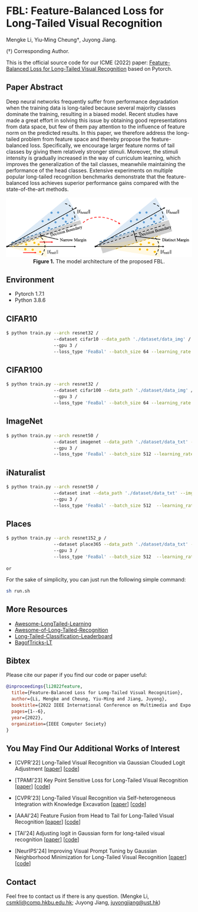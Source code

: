 # FBL: Feature-Balanced Loss for Long-Tailed Visual Recognition
Mengke Li, Yiu-Ming Cheung†, Juyong Jiang.

(†) Corresponding Author.

This is the official source code for our ICME (2022) paper: [Feature-Balanced Loss for Long-Tailed Visual Recognition](https://www.computer.org/csdl/proceedings-article/icme/2022/09860003/1G9El1JiObK) based on Pytorch.

## Paper Abstract
Deep neural networks frequently suffer from performance degradation when the training data is long-tailed because several majority classes dominate the training, resulting in a biased model. Recent studies have made a great effort in solving this issue by obtaining good representations from data space, but few of them pay attention to the influence of feature norm on the predicted results. In this paper, we therefore address the long-tailed problem from feature space and thereby propose the feature-balanced loss. Specifically, we encourage larger feature norms of tail classes by giving them relatively stronger stimuli. Moreover, the stimuli intensity is gradually increased in the way of curriculum learning, which improves the generalization of the tail classes, meanwhile maintaining the performance of the head classes. Extensive experiments on multiple popular long-tailed recognition benchmarks demonstrate that the feature-balanced loss achieves superior performance gains compared with the state-of-the-art methods.

<p align="center">
  <img src="./FBL.png" alt="FBL Framework" width="600">
  <br>
  <b>Figure 1.</b> The model architecture of the proposed FBL.
</p>

## Environment
* Pytorch 1.7.1
* Python 3.8.6

## CIFAR10
```bash
$ python train.py --arch resnet32 /
                  --dataset cifar10 --data_path './dataset/data_img' /
                  --gpu 3 /
                  --loss_type 'FeaBal' --batch_size 64 --learning_rate 0.1 --lambda_ 60
```
## CIFAR100
```bash
$ python train.py --arch resnet32 /
                  --dataset cifar100 --data_path './dataset/data_img' /
                  --gpu 3 /
                  --loss_type 'FeaBal' --batch_size 64 --learning_rate 0.1 --lambda_ 60
```
## ImageNet
```bash
$ python train.py --arch resnet50 / 
                  --dataset imagenet --data_path './dataset/data_txt' --img_path '/home/datasets/imagenet/ILSVRC2012_dataset' / 
                  --gpu 3 /
                  --loss_type 'FeaBal' --batch_size 512 --learning_rate 0.2 --lambda_ 150
```
## iNaturalist
```bash
$ python train.py --arch resnet50 / 
                  --dataset inat --data_path './dataset/data_txt' --img_path '/home/datasets/iNaturelist2018' / 
                  --gpu 3 /
                  --loss_type 'FeaBal' --batch_size 512  --learning_rate 0.2 --lambda_ 150
```

## Places
```bash
$ python train.py --arch resnet152_p / 
                  --dataset place365 --data_path './dataset/data_txt' --img_path '/home/datasets/Places365' /
                  --gpu 3 /
                  --loss_type 'FeaBal' --batch_size 512  --learning_rate 0.2 --lambda_ 150
```

`or`

For the sake of simplicity, you can just run the following simple command:
```bash
sh run.sh
```

## More Resources
* [Awesome-LongTailed-Learning](https://github.com/Vanint/Awesome-LongTailed-Learning)
* [Awesome-of-Long-Tailed-Recognition](https://github.com/zwzhang121/Awesome-of-Long-Tailed-Recognition)
* [Long-Tailed-Classification-Leaderboard](https://github.com/yanyanSann/Long-Tailed-Classification-Leaderboard)
* [BagofTricks-LT](https://github.com/zhangyongshun/BagofTricks-LT)

## Bibtex
Please cite our paper if you find our code or paper useful:
```bibtex
@inproceedings{li2022feature,
  title={Feature-Balanced Loss for Long-Tailed Visual Recognition},
  author={Li, Mengke and Cheung, Yiu-Ming and Jiang, Juyong},
  booktitle={2022 IEEE International Conference on Multimedia and Expo (ICME)},
  pages={1--6},
  year={2022},
  organization={IEEE Computer Society}
}
```

## You May Find Our Additional Works of Interest

* [CVPR'22] Long-Tailed Visual Recognition via Gaussian Clouded Logit Adjustment [[paper](https://openaccess.thecvf.com/content/CVPR2022/papers/Li_Long-Tailed_Visual_Recognition_via_Gaussian_Clouded_Logit_Adjustment_CVPR_2022_paper.pdf)] [[code](https://github.com/Keke921/GCLLoss)]

* [TPAMI'23] Key Point Sensitive Loss for Long-Tailed Visual Recognition [[paper](https://drive.google.com/file/d/1gOJDHBJ_M7RmU6Iw2p6uXIyo8pNgVMrv/view?pli=1)] [[code](https://github.com/Keke921/KPSLoss)]

* [CVPR'23] Long-Tailed Visual Recognition via Self-heterogeneous Integration with Knowledge Excavation [[paper](https://arxiv.org/pdf/2304.01279)] [[code](https://github.com/jinyan-06/SHIKE)]

* [AAAI'24] Feature Fusion from Head to Tail for Long-Tailed Visual Recognition [[paper](https://arxiv.org/pdf/2306.06963)] [[code](https://github.com/Keke921/H2T)]

* [TAI'24] Adjusting logit in Gaussian form for long-tailed visual recognition [[paper](https://arxiv.org/pdf/2305.10648)] [[code](https://github.com/Keke921/GCLLoss)]

* [NeurIPS'24] Improving Visual Prompt Tuning by Gaussian Neighborhood Minimization for Long-Tailed Visual Recognition [[paper](https://arxiv.org/pdf/2410.21042)] [[code](https://github.com/Keke921/GNM-PT)]



## Contact
Feel free to contact us if there is any question. (Mengke Li, csmkli@comp.hkbu.edu.hk; Juyong Jiang, juyongjiang@ust.hk)
